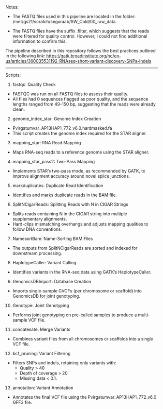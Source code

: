 Notes:
  - The FASTQ files used in this pipeline are located in the folder:
  /mnt/gs21/scratch/seguraab/SW_Cold/00_raw_data.

  - The FASTQ files have the suffix .filter, which suggests that the reads were filtered for quality control. However, I could not find additional information to confirm this.

The pipeline described in this repository follows the best practices outlined in the following link:
https://gatk.broadinstitute.org/hc/en-us/articles/360035531192-RNAseq-short-variant-discovery-SNPs-Indels
________________________________________________________  
  Scripts:
1.	fastqc: Quality Check
  -	FASTQC was run on all FASTQ files to assess their quality.
  -	All files had 0 sequences flagged as poor quality, and the sequence lengths ranged from 49–150 bp, suggesting that the reads were already clean.
2.	genome_index_star: Genome Index Creation
  - Pvirgatumvar_AP13HAP1_772_v6.0.hardmasked.fa
  -	This script creates the genome index required for the STAR aligner.
3.	mapping_star: RNA Read Mapping
  -	Maps RNA-seq reads to a reference genome using the STAR aligner.
4.	mapping_star_pass2: Two-Pass Mapping
  -	Implements STAR’s two-pass mode, as recommended by GATK, to improve alignment accuracy around novel splice junctions.
5.	markduplicates: Duplicate Read Identification
  -	Identifies and marks duplicate reads in the BAM file.
6.	SplitNCigarReads: Splitting Reads with N in CIGAR Strings
  -	Splits reads containing N in the CIGAR string into multiple supplementary alignments.
  -	Hard-clips mismatching overhangs and adjusts mapping qualities to follow DNA conventions.
7.	NamesortBam: Name-Sorting BAM Files
  -	The outputs from SplitNCigarReads are sorted and indexed for downstream processing.
8.	HaplotypeCaller: Variant Calling
  -	Identifies variants in the RNA-seq data using GATK’s HaplotypeCaller.
9.	GenomicsDBImport: Database Creation
  -	Imports single-sample GVCFs (per chromosome or scaffold) into GenomicsDB for joint genotyping.
10.	Genotype: Joint Genotyping
  -	Performs joint genotyping on pre-called samples to produce a multi-sample VCF file.
11.	concatenate: Merge Variants
  -	Combines variant files from all chromosomes or scaffolds into a single VCF file.
12.	bcf_pruning: Variant Filtering
  -	Filters SNPs and indels, retaining only variants with:
    -	Quality > 40
    -	Depth of coverage > 20
    -	Missing data < 0.1.
13.	annotation: Variant Annotation
  -	Annotates the final VCF file using the Pvirgatumvar_AP13HAP1_772_v6.0 GFF3 file.
